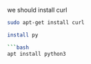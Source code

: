 we should install curl 

```bash
sudo apt-get install curl
 ```
```bash
install py

```bash
apt install python3
```
